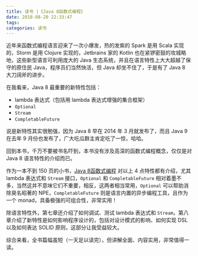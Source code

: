 ```yaml
---
title: 读书 |《Java 8函数式编程》
date: 2018-08-20 22:33:47
tags:
categories: 读书
---
```


近年来函数式编程语言迎来了一次小爆发，热的发紫的 Spark 是用 Scala 实现的，Storm 是用 Clojure 实现的，Jetbrains 家的 Kotlin 也在紧锣密鼓的攻城略地，这些新型语言可利用庞大的 Java 生态系统，并且在语言特性上大大超越了保守的原住民 Java，程序员们当然快活，但 Java 却坐不住了，于是有了 Java 8 大刀阔斧的进步。

在我看来，Java 8 最重要的新特性包括：

* lambda 表达式（包括用 lambda 表达式增强的集合框架）
* `Optional`
* `Stream`
* `CompletableFuture`

说是新特性其实很勉强，因为 Java 8 早在 2014 年 3 月就发布了，而且 Java 9 在去年 9 月份也发布了，广大吃瓜群主肯定吃了一惊，哈哈。

<!-- more -->

回到本书，千万不要被书名吓到，本书没有涉及高深的函数式编程概念，仅仅是对 Java 8 语言特性的介绍而已。

作为一本不到 150 页的小书，[Java 8函数式编程](https://book.douban.com/subject/26346017/) 对以上 4 点特性都有介绍，尤其 lambda 表达式和 `Stream` 接口，`Optional` 和 `CompletableFuture` 相对着墨不多，当然这并不意味它们不重要，相反，这两者相当常用，`Optional` 可以帮助消除臭名昭著的 NPE，`CompletableFuture` 则是语言内置的异步编程工具，且作为一个 monad，具备极强的可组合性，非常实用！

除语言特性外，第七章还介绍了如何调试、测试 lambda 表达式和 `Stream`，第八章介绍了新特性是如何影响程序设计的，包括对设计模式的影响、如何实现 DSL 以及如何表达 SOLID 原则，这部分让我受益较大。

综合来看，全书篇幅虽短（一天足以读完），但讲解全面、内容实用，非常值得一读。
